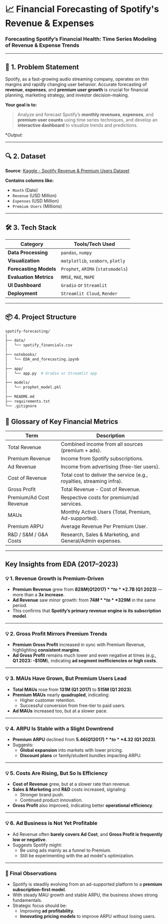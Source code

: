# 📈 Financial Forecasting of Spotify's Revenue & Expenses

### Forecasting Spotify’s Financial Health: Time Series Modeling of Revenue & Expense Trends

---

## 🧠 1. Problem Statement

Spotify, as a fast-growing audio streaming company, operates on thin margins and rapidly changing user behavior. Accurate forecasting of **revenue**, **expenses**, and **premium user growth** is crucial for financial planning, marketing strategy, and investor decision-making.

**Your goal is to:**

> Analyze and forecast Spotify’s **monthly revenues**, **expenses**, and **premium user counts** using time series techniques, and develop an **interactive dashboard** to visualize trends and predictions.

**Output:*

---

## 🔍 2. Dataset

**Source**: [Kaggle - Spotify Revenue & Premium Users Dataset](https://www.kaggle.com/datasets/mauryansshivam/spotify-revenue-expenses-and-its-premium-users)

**Contains columns like:**

- `Month` (Date)
- `Revenue` (USD Million)
- `Expenses` (USD Million)
- `Premium Users` (Millions)

---

## 🛠️ 3. Tech Stack

| Category              | Tools/Tech Used                      |
|-----------------------|--------------------------------------|
| **Data Processing**   | `pandas`, `numpy`                    |
| **Visualization**     | `matplotlib`, `seaborn`, `plotly`   |
| **Forecasting Models**| `Prophet`, `ARIMA` (`statsmodels`)  |
| **Evaluation Metrics**| `RMSE`, `MAE`, `MAPE`                |
| **UI Dashboard**      | `Gradio` or `Streamlit`             |
| **Deployment**        | `Streamlit Cloud`, `Render`         |

---

## 📦 4. Project Structure

```bash
spotify-forecasting/
│
├── data/
│   └── spotify_financials.csv
│
├── notebooks/
│   └── EDA_and_forecasting.ipynb
│
├── app/
│   └── app.py  # Gradio or Streamlit app
│
├── models/
│   └── prophet_model.pkl
│
├── README.md
├── requirements.txt
└── .gitignore
```
## 🧾 Glossary of Key Financial Metrics

| **Term**                  | **Description**                                                                 |
|--------------------------|---------------------------------------------------------------------------------|
| Total Revenue            | Combined income from all sources (premium + ads).                               |
| Premium Revenue          | Income from Spotify subscriptions.                                              |
| Ad Revenue               | Income from advertising (free-tier users).                                      |
| Cost of Revenue          | Total cost to deliver the service (e.g., royalties, streaming infra).           |
| Gross Profit             | Total Revenue - Cost of Revenue.                                                |
| Premium/Ad Cost Revenue  | Respective costs for premium/ad services.                                       |
| MAUs                     | Monthly Active Users (Total, Premium, Ad-supported).                            |
| Premium ARPU             | Average Revenue Per Premium User.                                               |
| R&D / S&M / G&A Costs    | Research, Sales & Marketing, and General/Admin expenses.                        |

---

## Key Insights from EDA (2017–2023)

### 💡 1. Revenue Growth is Premium-Driven
- **Premium Revenue** grew from **$828M (Q1 2017)** to **$2.7B (Q1 2023)** — more than a **3x increase**.
- **Ad Revenue** saw minor growth: from **$74M** to **$329M** in the same period.
- This confirms that **Spotify’s primary revenue engine is its subscription model**.

---

### 💡 2. Gross Profit Mirrors Premium Trends
- **Premium Gross Profit** increased in sync with Premium Revenue, highlighting **consistent margins**.
- **Ad Gross Profit** remains much lower and even negative at times (e.g., **Q1 2023: -$10M**), indicating **ad segment inefficiencies or high costs**.

---

### 💡 3. MAUs Have Grown, But Premium Users Lead
- **Total MAUs** rose from **131M (Q1 2017)** to **515M (Q1 2023)**.
- **Premium MAUs** nearly **quadrupled**, indicating:
  - Higher customer retention.
  - Successful conversion from free-tier to paid users.
- **Ad MAUs** increased too, but at a slower pace.

---

### 💡 4. ARPU Is Stable with a Slight Downtrend
- **Premium ARPU** declined from **$5.46 (Q1 2017)** to **$4.32 (Q1 2023)**.
- Suggests:
  - **Global expansion** into markets with lower pricing.
  - **Discount plans** or family/student bundles impacting ARPU.

---

### 💡 5. Costs Are Rising, But So Is Efficiency
- **Cost of Revenue** grew, but at a slower rate than revenue.
- **Sales & Marketing** and **R&D** costs increased, signaling:
  - Stronger brand push.
  - Continued product innovation.
- **Gross Profit** also improved, indicating better **operational efficiency**.

---

### 💡 6. Ad Business is Not Yet Profitable
- Ad Revenue often **barely covers Ad Cost**, and **Gross Profit is frequently low or negative**.
- Suggests Spotify might:
  - Be using ads mainly as a funnel to Premium.
  - Still be experimenting with the ad model's optimization.

---

### 📌 Final Observations
- Spotify is steadily evolving from an ad-supported platform to a **premium subscription-first model**.
- With steady MAU growth and stable ARPU, the business shows strong fundamentals.
- Strategic focus should be:
  - Improving **ad profitability**.
  - **Innovating pricing models** to improve ARPU without losing users.

